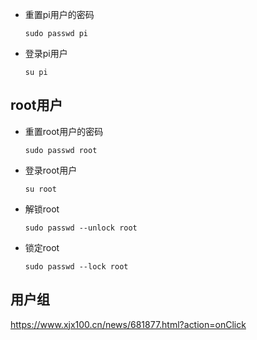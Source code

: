 
* 重置pi用户的密码
    ```
    sudo passwd pi
    ```

* 登录pi用户 
    ```
    su pi
    ```

## root用户

* 重置root用户的密码
    ```
    sudo passwd root
    ```

* 登录root用户
    ```
    su root
    ```

* 解锁root
    ```
    sudo passwd --unlock root
    ```

* 锁定root
    ```
    sudo passwd --lock root
    ```

## 用户组

https://www.xjx100.cn/news/681877.html?action=onClick